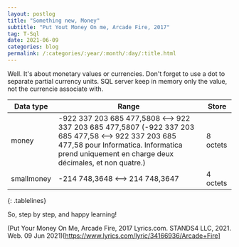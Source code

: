 ```yaml
---
layout: postlog
title: "Something new, Money"
subtitle: "Put Yout Money On me, Arcade Fire, 2017"
tag: T-Sql
date: 2021-06-09
categories: blog
permalink: /:categories/:year/:month/:day/:title.html
---
```


Well. It's about monetary values or currencies. Don't forget to use a dot to separate partial currency units. SQL server keep in memory only the value, not the currencie associate with.    

|Data type |Range |Store |
|-|-|-|
| money | 	-922 337 203 685 477,5808 <--> 922 337 203 685 477,5807 (-922 337 203 685 477,58 <--> 922 337 203 685 477,58 pour Informatica. Informatica prend uniquement en charge deux décimales, et non quatre.) 	| 8 octets |
| smallmoney |	-214 748,3648 <--> 214 748,3647 	 | 4 octets|
{: .tablelines}

So, step by step, and happy learning!

(Put Your Money On Me, Arcade Fire, 2017 Lyrics.com. STANDS4 LLC, 2021. Web. 09 Jun 2021)[https://www.lyrics.com/lyric/34166936/Arcade+Fire]